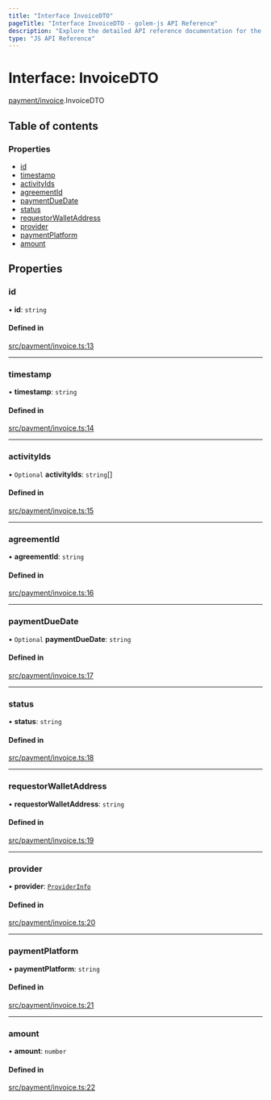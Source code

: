 ```yaml
---
title: "Interface InvoiceDTO"
pageTitle: "Interface InvoiceDTO - golem-js API Reference"
description: "Explore the detailed API reference documentation for the Interface InvoiceDTO within the golem-js SDK for the Golem Network."
type: "JS API Reference"
---
```

# Interface: InvoiceDTO

[payment/invoice](../modules/payment_invoice).InvoiceDTO

## Table of contents

### Properties

- [id](payment_invoice.InvoiceDTO#id)
- [timestamp](payment_invoice.InvoiceDTO#timestamp)
- [activityIds](payment_invoice.InvoiceDTO#activityids)
- [agreementId](payment_invoice.InvoiceDTO#agreementid)
- [paymentDueDate](payment_invoice.InvoiceDTO#paymentduedate)
- [status](payment_invoice.InvoiceDTO#status)
- [requestorWalletAddress](payment_invoice.InvoiceDTO#requestorwalletaddress)
- [provider](payment_invoice.InvoiceDTO#provider)
- [paymentPlatform](payment_invoice.InvoiceDTO#paymentplatform)
- [amount](payment_invoice.InvoiceDTO#amount)

## Properties

### id

• **id**: `string`

#### Defined in

[src/payment/invoice.ts:13](https://github.com/golemfactory/golem-js/blob/22da85c/src/payment/invoice.ts#L13)

___

### timestamp

• **timestamp**: `string`

#### Defined in

[src/payment/invoice.ts:14](https://github.com/golemfactory/golem-js/blob/22da85c/src/payment/invoice.ts#L14)

___

### activityIds

• `Optional` **activityIds**: `string`[]

#### Defined in

[src/payment/invoice.ts:15](https://github.com/golemfactory/golem-js/blob/22da85c/src/payment/invoice.ts#L15)

___

### agreementId

• **agreementId**: `string`

#### Defined in

[src/payment/invoice.ts:16](https://github.com/golemfactory/golem-js/blob/22da85c/src/payment/invoice.ts#L16)

___

### paymentDueDate

• `Optional` **paymentDueDate**: `string`

#### Defined in

[src/payment/invoice.ts:17](https://github.com/golemfactory/golem-js/blob/22da85c/src/payment/invoice.ts#L17)

___

### status

• **status**: `string`

#### Defined in

[src/payment/invoice.ts:18](https://github.com/golemfactory/golem-js/blob/22da85c/src/payment/invoice.ts#L18)

___

### requestorWalletAddress

• **requestorWalletAddress**: `string`

#### Defined in

[src/payment/invoice.ts:19](https://github.com/golemfactory/golem-js/blob/22da85c/src/payment/invoice.ts#L19)

___

### provider

• **provider**: [`ProviderInfo`](agreement_agreement.ProviderInfo)

#### Defined in

[src/payment/invoice.ts:20](https://github.com/golemfactory/golem-js/blob/22da85c/src/payment/invoice.ts#L20)

___

### paymentPlatform

• **paymentPlatform**: `string`

#### Defined in

[src/payment/invoice.ts:21](https://github.com/golemfactory/golem-js/blob/22da85c/src/payment/invoice.ts#L21)

___

### amount

• **amount**: `number`

#### Defined in

[src/payment/invoice.ts:22](https://github.com/golemfactory/golem-js/blob/22da85c/src/payment/invoice.ts#L22)
